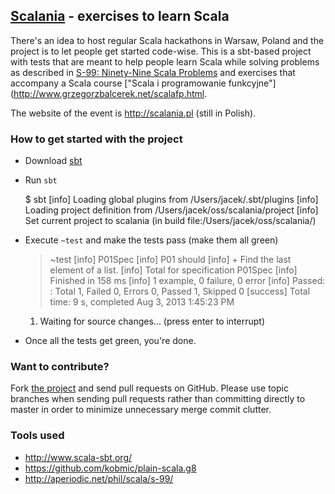 ## [Scalania](http://scalania.pl) - exercises to learn Scala

There's an idea to host regular Scala hackathons in Warsaw, Poland and the project is to let people get started code-wise. This is a sbt-based project with tests that are meant to help people learn Scala while solving problems as described in [S-99: Ninety-Nine Scala Problems](http://aperiodic.net/phil/scala/s-99/) and exercises that accompany a Scala course ["Scala i programowanie funkcyjne"](http://www.grzegorzbalcerek.net/scalafp.html.

The website of the event is http://scalania.pl (still in Polish).

### How to get started with the project
* Download [sbt](http://www.scala-sbt.org/)
* Run `sbt`

	$ sbt
	[info] Loading global plugins from /Users/jacek/.sbt/plugins
	[info] Loading project definition from /Users/jacek/oss/scalania/project
	[info] Set current project to scalania (in build file:/Users/jacek/oss/scalania/)

* Execute `~test` and make the tests pass (make them all green)

	> ~test
	[info] P01Spec
	[info] P01 should
	[info] + Find the last element of a list.
	[info] Total for specification P01Spec
	[info] Finished in 158 ms
	[info] 1 example, 0 failure, 0 error
	[info] Passed: : Total 1, Failed 0, Errors 0, Passed 1, Skipped 0
	[success] Total time: 9 s, completed Aug 3, 2013 1:45:23 PM
	1. Waiting for source changes... (press enter to interrupt)

* Once all the tests get green, you're done.

### Want to contribute?
Fork [the project](https://github.com/jaceklaskowski/scalania) and send pull requests on GitHub. Please use topic branches when sending pull requests rather than committing directly to master in order to minimize unnecessary merge commit clutter.

### Tools used
* http://www.scala-sbt.org/
* https://github.com/kobmic/plain-scala.g8
* http://aperiodic.net/phil/scala/s-99/
